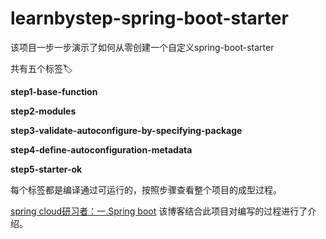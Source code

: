 # learnbystep-spring-boot-starter

该项目一步一步演示了如何从零创建一个自定义spring-boot-starter

共有五个标签🏷️

**step1-base-function**

**step2-modules**

**step3-validate-autoconfigure-by-specifying-package**

**step4-define-autoconfiguration-metadata**

**step5-starter-ok**

每个标签都是编译通过可运行的，按照步骤查看整个项目的成型过程。

[spring cloud研习者：一.Spring boot](https://blog.csdn.net/litterfrog/article/details/84101022) 
该博客结合此项目对编写的过程进行了介绍。


